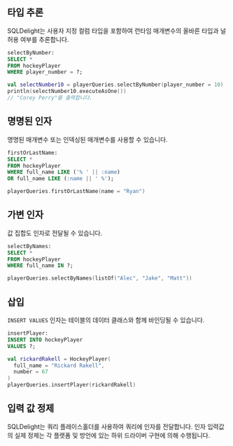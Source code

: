 ## 타입 추론

SQLDelight는 사용자 지정 컬럼 타입을 포함하여 런타임 매개변수의 올바른 타입과 널 허용 여부를 추론합니다.

```sql
selectByNumber:
SELECT *
FROM hockeyPlayer
WHERE player_number = ?;
```

```kotlin
val selectNumber10 = playerQueries.selectByNumber(player_number = 10)
println(selectNumber10.executeAsOne())
// "Corey Perry"를 출력합니다.
```

## 명명된 인자

명명된 매개변수 또는 인덱싱된 매개변수를 사용할 수 있습니다.

```sql
firstOrLastName:
SELECT *
FROM hockeyPlayer
WHERE full_name LIKE ('% ' || :name)
OR full_name LIKE (:name || ' %');
```

```kotlin
playerQueries.firstOrLastName(name = "Ryan")
```

## 가변 인자

값 집합도 인자로 전달될 수 있습니다.

```sql
selectByNames:
SELECT *
FROM hockeyPlayer
WHERE full_name IN ?;
```

```kotlin
playerQueries.selectByNames(listOf("Alec", "Jake", "Matt"))
```

## 삽입

`INSERT VALUES` 인자는 테이블의 데이터 클래스와 함께 바인딩될 수 있습니다.

```sql
insertPlayer:
INSERT INTO hockeyPlayer
VALUES ?;
```

```kotlin
val rickardRakell = HockeyPlayer(
  full_name = "Rickard Rakell",
  number = 67
)
playerQueries.insertPlayer(rickardRakell)
```

## 입력 값 정제

SQLDelight는 쿼리 플레이스홀더를 사용하여 쿼리에 인자를 전달합니다.
인자 입력값의 실제 정제는 각 플랫폼 및 방언에 있는 하위 드라이버 구현에 의해 수행됩니다.